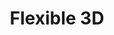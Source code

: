 ---
title: "Flexible 3D"
weight: 10
layout: 'faqplugins'
meta_title: "Flexible 3D - MultiSafepay Documentation Center"
meta_description: "In the MultiSafepay Documentation Center all relevant information regarding our Plugins and API. As well as Support pages for Payment Method, Tools and General Questions. You can also find the contact details of our Support Team and Integration Team."
---